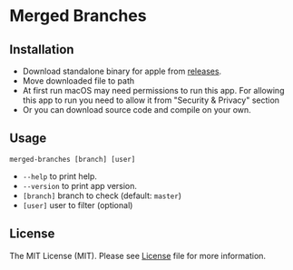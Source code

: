 # Merged Branches

## Installation

- Download standalone binary for apple from
  [releases](https://github.com/semiherdogan/merged-branches/releases).
- Move downloaded file to path
- At first run macOS may need permissions to run this app. For allowing this app to run you need to allow it from "Security & Privacy" section
- Or you can download source code and compile on your own.

## Usage

`merged-branches [branch] [user]`

- `--help` to print help.
- `--version` to print app version.
- `[branch]` branch to check (default: `master`)
- `[user]` user to filter (optional)

## License

The MIT License (MIT). Please see [License](LICENSE) file for more information.
